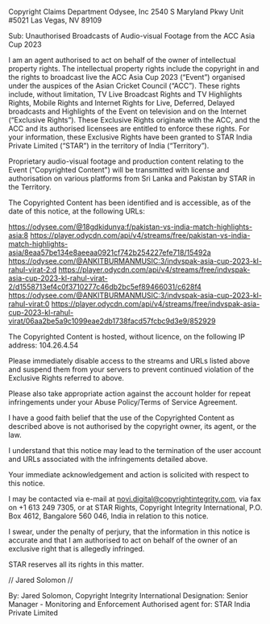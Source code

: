 Copyright Claims Department
Odysee, Inc
2540 S Maryland
Pkwy Unit #5021
Las Vegas, NV 89109

Sub: Unauthorised Broadcasts of Audio-visual Footage from the ACC Asia Cup 2023

I am an agent authorised to act on behalf of the owner of intellectual
property rights. The intellectual property rights include the
copyright in and the rights to broadcast live the ACC Asia Cup 2023
(“Event”) organised under the auspices of the Asian Cricket Council
(“ACC”). These rights include, without limitation, TV Live Broadcast
Rights and TV Highlights Rights, Mobile Rights and Internet Rights for
Live, Deferred, Delayed broadcasts and Highlights of the Event on
television and on the Internet (“Exclusive Rights”). These Exclusive
Rights originate with the ACC, and the ACC and its authorised
licensees are entitled to enforce these rights. For your information,
these Exclusive Rights have been granted to STAR India Private Limited
(“STAR”) in the territory of India (“Territory”).

Proprietary audio-visual footage and production content relating to
the Event ("Copyrighted Content") will be transmitted with license and
authorisation on various platforms from Sri Lanka and Pakistan by STAR
in the Territory.

The Copyrighted Content has been identified and is accessible, as of
the date of this notice, at the following URLs:

https://odysee.com/@18gdkidunya:f/pakistan-vs-india-match-highlights-asia:8
https://player.odycdn.com/api/v4/streams/free/pakistan-vs-india-match-highlights-asia/8eaa57be134e8aeeaa0921cf742b254227efe718/15492a
https://odysee.com/@ANKITBURMANMUSIC:3/indvspak-asia-cup-2023-kl-rahul-virat-2:d
https://player.odycdn.com/api/v4/streams/free/indvspak-asia-cup-2023-kl-rahul-virat-2/d1558713ef4c0f3710277c46db2bc5ef89466031/c628f4
https://odysee.com/@ANKITBURMANMUSIC:3/indvspak-asia-cup-2023-kl-rahul-virat:0
https://player.odycdn.com/api/v4/streams/free/indvspak-asia-cup-2023-kl-rahul-virat/06aa2be5a9c1099eae2db1738facd57fcbc9d3e9/852929

The Copyrighted Content is hosted, without licence, on the following
IP address: 104.26.4.54

Please immediately disable access to the streams and URLs listed above
and suspend them from your servers to prevent continued violation of
the Exclusive Rights referred to above.

Please also take appropriate action against the account holder for
repeat infringements under your Abuse Policy/Terms of Service
Agreement.

I have a good faith belief that the use of the Copyrighted Content as
described above is not authorised by the copyright owner, its agent,
or the law.

I understand that this notice may lead to the termination of the user
account and URLs associated with the infringements detailed above.

Your immediate acknowledgement and action is solicited with respect to
this notice.

I may be contacted via e-mail at novi.digital@copyrightintegrity.com,
via fax on +1 613 249 7305, or at STAR Rights, Copyright Integrity
International, P.O. Box 4612, Bangalore 560 046, India in relation to
this notice.

I swear, under the penalty of perjury, that the information in this
notice is accurate and that I am authorised to act on behalf of the
owner of an exclusive right that is allegedly infringed.

STAR reserves all its rights in this matter.

// Jared Solomon //

By: Jared Solomon, Copyright Integrity International
Designation: Senior Manager - Monitoring and Enforcement
Authorised agent for: STAR India Private Limited
